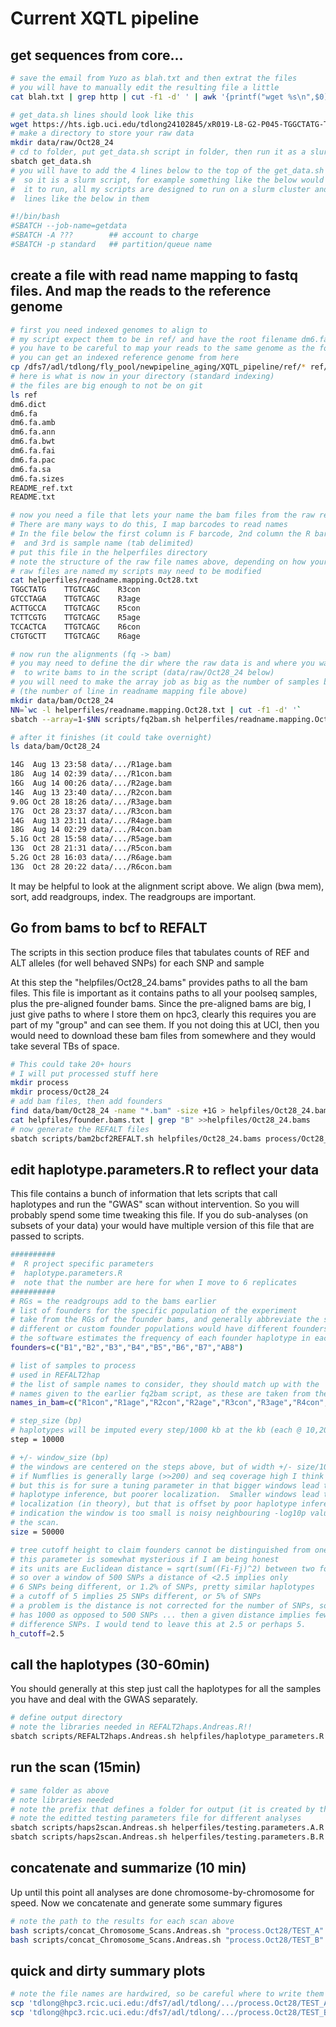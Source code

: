 # Current XQTL pipeline

## get sequences from core...

```bash
# save the email from Yuzo as blah.txt and then extrat the files
# you will have to manually edit the resulting file a little
cat blah.txt | grep http | cut -f1 -d' ' | awk '{printf("wget %s\n",$0)}' >get_data.sh

# get_data.sh lines should look like this
wget https://hts.igb.uci.edu/tdlong24102845/xR019-L8-G2-P045-TGGCTATG-TTGTCAGC-READ1-Sequences.txt.gz
# make a directory to store your raw data
mkdir data/raw/Oct28_24
# cd to folder, put get_data.sh script in folder, then run it as a slurm job
sbatch get_data.sh
# you will have to add the 4 lines below to the top of the get_data.sh file
#  so it is a slurm script, for example something like the below would allow 
#  it to run, all my scripts are designed to run on a slurm cluster and have
#  lines like the below in them

#!/bin/bash
#SBATCH --job-name=getdata
#SBATCH -A ???        ## account to charge 
#SBATCH -p standard   ## partition/queue name
```
## create a file with read name mapping to fastq files.  And map the reads to the reference genome

```bash
# first you need indexed genomes to align to
# my script expect them to be in ref/ and have the root filename dm6.fa
# you have to be careful to map your reads to the same genome as the founders!
# you can get an indexed reference genome from here
cp /dfs7/adl/tdlong/fly_pool/newpipeline_aging/XQTL_pipeline/ref/* ref/.
# here is what is now in your directory (standard indexing)
# the files are big enough to not be on git
ls ref
dm6.dict
dm6.fa
dm6.fa.amb
dm6.fa.ann
dm6.fa.bwt
dm6.fa.fai
dm6.fa.pac
dm6.fa.sa
dm6.fa.sizes
README_ref.txt
README.txt

# now you need a file that lets your name the bam files from the raw read barcodes
# There are many ways to do this, I map barcodes to read names
# In the file below the first column is F barcode, 2nd column the R barcode,
#  and 3rd is sample name (tab delimited)
# put this file in the helperfiles directory
# note the structure of the raw file names above, depending on how your
# raw files are named my scripts may need to be modified
cat helperfiles/readname.mapping.Oct28.txt
TGGCTATG	TTGTCAGC	R3con
GTCCTAGA	TTGTCAGC	R3age
ACTTGCCA	TTGTCAGC	R5con
TCTTCGTG	TTGTCAGC	R5age
TCCACTCA	TTGTCAGC	R6con
CTGTGCTT	TTGTCAGC	R6age

# now run the alignments (fq -> bam)
# you may need to define the dir where the raw data is and where you want
#  to write bams to in the script (data/raw/Oct28_24 below)
# you will need to make the array job as big as the number of samples being aligned
# (the number of line in readname mapping file above)
mkdir data/bam/Oct28_24
NN=`wc -l helperfiles/readname.mapping.Oct28.txt | cut -f1 -d' '`
sbatch --array=1-$NN scripts/fq2bam.sh helperfiles/readname.mapping.Oct28.txt data/raw/Oct28_24 data/bam/Oct28_24 

# after it finishes (it could take overnight)
ls data/bam/Oct28_24

14G  Aug 13 23:58 data/.../R1age.bam
18G  Aug 14 02:39 data/.../R1con.bam
16G  Aug 14 00:26 data/.../R2age.bam
14G  Aug 13 23:40 data/.../R2con.bam
9.0G Oct 28 18:26 data/.../R3age.bam
17G  Oct 28 23:37 data/.../R3con.bam
14G  Aug 13 23:11 data/.../R4age.bam
18G  Aug 14 02:29 data/.../R4con.bam
5.1G Oct 28 15:58 data/.../R5age.bam
13G  Oct 28 21:31 data/.../R5con.bam
5.2G Oct 28 16:03 data/.../R6age.bam
13G  Oct 28 20:22 data/.../R6con.bam
```
It may be helpful to look at the alignment script above. We align (bwa mem), sort, add readgroups, index.  The readgroups are important. 

## Go from bams to bcf to REFALT 
The scripts in this section produce files that tabulates counts of REF and ALT alleles (for well behaved SNPs) for each SNP and sample

At this step the "helpfiles/Oct28_24.bams" provides paths to all the bam files.  This file is important as it contains paths to all your poolseq samples, plus the pre-aligned founder bams.  Since the pre-aligned bams are big, I just give paths to where I store them on hpc3, clearly this requires you are part of my "group" and can see them.  If you not doing this at UCI, then you would need to download these bam files from somewhere and they would take several TBs of space.
```bash
# This could take 20+ hours
# I will put processed stuff here
mkdir process
mkdir process/Oct28_24
# add bam files, then add founders
find data/bam/Oct28_24 -name "*.bam" -size +1G > helpfiles/Oct28_24.bams
cat helpfiles/founder.bams.txt | grep "B" >>helpfiles/Oct28_24.bams
# now generate the REFALT files
sbatch scripts/bam2bcf2REFALT.sh helpfiles/Oct28_24.bams process/Oct28_24
```

## edit haplotype.parameters.R to reflect your data
This file contains a bunch of information that lets scripts that call haplotypes and run the "GWAS" scan without intervention.  So you will probably spend some time tweaking this file.  If you do sub-analyses (on subsets of your data) your would have multiple version of this file that are passed to scripts.
```bash
##########	
#  R project specific parameters
#  haplotype.parameters.R
#  note that the number are here for when I move to 6 replicates
##########
# RGs = the readgroups add to the bams earlier 
# list of founders for the specific population of the experiment
# take from the RGs of the founder bams, and generally abbreviate the standard DSPR way
# different or custom founder populations would have different founders
# the software estimates the frequency of each founder haplotype in each pooled sample
founders=c("B1","B2","B3","B4","B5","B6","B7","AB8")

# list of samples to process
# used in REFALT2hap 
# the list of sample names to consider, they should match up with the 
# names given to the earlier fq2bam script, as these are taken from the RGs of the resulting bams 
names_in_bam=c("R1con","R1age","R2con","R2age","R3con","R3age","R4con","R4age","R5con","R5age","R6con","R6age")

# step_size (bp)
# haplotypes will be imputed every step/1000 kb at the kb (each @ 10,20,30,etc)
step = 10000

# +/- window_size (bp)
# the windows are centered on the steps above, but of width +/- size/1000 kb
# if Numflies is generally large (>>200) and seq coverage high I think 50kb is good here
# but this is for sure a tuning parameter in that bigger windows lead to better
# haplotype inference, but poorer localization.  Smaller windows lead to better
# localization (in theory), but that is offset by poor haplotype inference.  One
# indication the window is too small is noisy neighbouring -log10p values from
# the scan.
size = 50000

# tree cutoff height to claim founders cannot be distinguished from one another
# this parameter is somewhat mysterious if I am being honest
# its units are Euclidean distance = sqrt(sum((Fi-Fj)^2) between two founders
# so over a window of 500 SNPs a distance of <2.5 implies only
# 6 SNPs being different, or 1.2% of SNPs, pretty similar haplotypes
# a cutoff of 5 implies 25 SNPs different, or 5% of SNPs
# a problem is the distance is not corrected for the number of SNPs, so if a window
# has 1000 as opposed to 500 SNPs ... then a given distance implies fewer fixed
# difference SNPs. I would tend to leave this at 2.5 or perhaps 5.
h_cutoff=2.5

```

## call the haplotypes (30-60min)
You should generally at this step just call the haplotypes for all the samples you have and deal with the GWAS separately.
```bash
# define output directory
# note the libraries needed in REFALT2haps.Andreas.R!!
sbatch scripts/REFALT2haps.Andreas.sh helpfiles/haplotype_parameters.R "process.Oct28"
```

## run the scan (15min)
```bash
# same folder as above
# note libraries needed
# note the prefix that defines a folder for output (it is created by the script)
# note the editted testing parameters file for different analyses
sbatch scripts/haps2scan.Andreas.sh helperfiles/testing.parameters.A.R "process.Oct28" "TEST_A"
sbatch scripts/haps2scan.Andreas.sh helperfiles/testing.parameters.B.R "process.Oct28" "TEST_B"
```

## concatenate and summarize (10 min)
Up until this point all analyses are done chromosome-by-chromosome for speed.  Now we concatenate and generate some summary figures
```bash
# note the path to the results for each scan above
bash scripts/concat_Chromosome_Scans.Andreas.sh "process.Oct28/TEST_A"
bash scripts/concat_Chromosome_Scans.Andreas.sh "process.Oct28/TEST_B"
```

## quick and dirty summary plots
```bash
# note the file names are hardwired, so be careful where to write them
scp 'tdlong@hpc3.rcic.uci.edu:/dfs7/adl/tdlong/.../process.Oct28/TEST_A/Age*.png' TEST_A/. 
scp 'tdlong@hpc3.rcic.uci.edu:/dfs7/adl/tdlong/.../process.Oct28/TEST_B/Age*.png' TEST_B/. 
```

